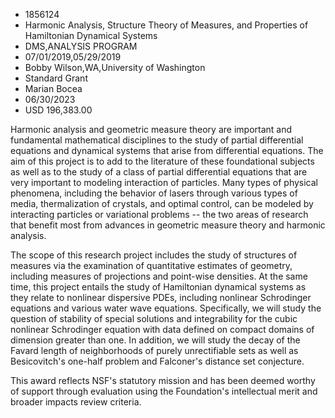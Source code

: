 
* 1856124
* Harmonic Analysis, Structure Theory of Measures, and Properties of Hamiltonian Dynamical Systems
* DMS,ANALYSIS PROGRAM
* 07/01/2019,05/29/2019
* Bobby Wilson,WA,University of Washington
* Standard Grant
* Marian Bocea
* 06/30/2023
* USD 196,383.00

Harmonic analysis and geometric measure theory are important and fundamental
mathematical disciplines to the study of partial differential equations and
dynamical systems that arise from differential equations. The aim of this
project is to add to the literature of these foundational subjects as well as to
the study of a class of partial differential equations that are very important
to modeling interaction of particles. Many types of physical phenomena,
including the behavior of lasers through various types of media, thermalization
of crystals, and optimal control, can be modeled by interacting particles or
variational problems -- the two areas of research that benefit most from
advances in geometric measure theory and harmonic analysis.

The scope of this research project includes the study of structures of measures
via the examination of quantitative estimates of geometry, including measures of
projections and point-wise densities. At the same time, this project entails the
study of Hamiltonian dynamical systems as they relate to nonlinear dispersive
PDEs, including nonlinear Schrodinger equations and various water wave
equations. Specifically, we will study the question of stability of special
solutions and integrability for the cubic nonlinear Schrodinger equation with
data defined on compact domains of dimension greater than one. In addition, we
will study the decay of the Favard length of neighborhoods of purely
unrectifiable sets as well as Besicovitch's one-half problem and Falconer's
distance set conjecture.

This award reflects NSF's statutory mission and has been deemed worthy of
support through evaluation using the Foundation's intellectual merit and broader
impacts review criteria.
